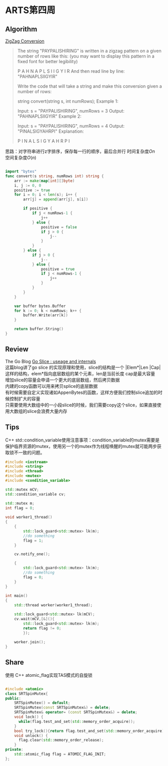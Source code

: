 # ARTS第四周

## Algorithm

[ZigZag Conversion](https://leetcode-cn.com/problems/zigzag-conversion/)

>The string "PAYPALISHIRING" is written in a zigzag pattern on a given number of rows like this: (you may want to display this pattern in a fixed font for better legibility)
>
>P   A   H   N
>A P L S I I G
>Y   I   R
>And then read line by line: "PAHNAPLSIIGYIR"
>
>Write the code that will take a string and make this conversion given a number of rows:
>
>string convert(string s, int numRows);
>Example 1:
>
>Input: s = "PAYPALISHIRING", numRows = 3
>Output: "PAHNAPLSIIGYIR"
>Example 2:
>
>Input: s = "PAYPALISHIRING", numRows = 4
>Output: "PINALSIGYAHRPI"
>Explanation:
>
>P     I    N
>A   L S  I G
>Y A   H R
>P     I

思路：对字符串进行z字排序，保存每一行的顺序，最后合并行
时间复杂度$O{n}$  
空间复杂度$O(n)$

```go

import "bytes"
func convert(s string, numRows int) string {
	arr := make(map[int][]byte)
	i, j := 0, 0
	positive := true
	for i = 0; i < len(s); i++ {
		arr[j] = append(arr[j], s[i])

		if positive {
			if j < numRows-1 {
				j++
			} else {
				positive = false
				if j > 0 {
					j--
				}
			}
		} else {
			if j > 0 {
				j--
			} else {
				positive = true
				if j < numRows-1 {
					j++
				}
			}
		}
	}

	var buffer bytes.Buffer
	for k := 0; k < numRows; k++ {
		buffer.Write(arr[k])
	}

	return buffer.String()
}

```

## Review

The Go Blog [Go Slice : useage and internals](https://blog.golang.org/go-slices-usage-and-internals)  
这篇blog讲了go slice 的实现原理和使用，slice的结构是一个 |Elem*|Len |Cap| 这样的结构，elem*指向底层数组的某个元素，len是当前长度 cap是最大容量  
增加slice的容量会申请一个更大的底层数组，然后拷贝数据  
内建的copy函数可以用来拷贝splice的底层数据  
有时候需要自定义实现诸如AppenBytes的函数，这样方便我们控制slice追加的时候控制扩大的容量  
只需要使用大数组中的一小段slice的时候，我们需要copy这个slice，如果直接使用大数组的slice会浪费大量内存

## Tips

C++ std::condition_variable使用注意事项：condition_variable的mutex需要是保护临界资源的mutex，使用另一个的mutex作为线程唤醒的mutex就可能两步获取锁不一致的问题。

```c++
#include <iostream>
#include <string>
#include <thread>
#include <mutex>
#include <condition_variable>

std::mutex mCV;
std::condition_variable cv;

std::mutex m;
int flag = 0;
 
void worker1_thread()
{
    {
        std::lock_guard<std::mutex> lk(m);
        //do something
        flag = 1;
    }

    cv.notify_one();

    {
        std::lock_guard<std::mutex> lk(m);
        //do something
        flag = 0;
    }
}
 
int main()
{
    std::thread worker(worker1_thread);

    std::lock_guard<std::mutex> lk(mCV);
    cv.wait(mCV,[&](){
        std::lock_guard<std::mutex> lk(m);
        return flag != 0;
        });
 
    worker.join();
}
```

## Share

使用 C++ atomic_flag实现TAS模式的自旋锁

```C++

#include <atomic>
class SRTSpinMutex{
public:
    SRTSpinMutex() = default;
    SRTSpinMutex(const SRTSpinMutex&) = delete;
    SRTSpinMutex& operator= (const SRTSpinMutex&) = delete;
    void lock() {
      while(flag.test_and_set(std::memory_order_acquire));
    }
    bool try_lock(){return flag.test_and_set(std::memory_order_acquire);}
    void unlock() {
      flag.clear(std::memory_order_release);
    }
private:
    std::atomic_flag flag = ATOMIC_FLAG_INIT;
};

```